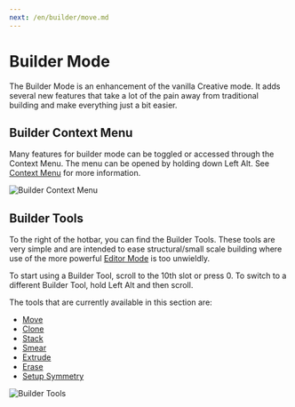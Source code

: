```yaml
---
next: /en/builder/move.md
---
```


# Builder Mode
The Builder Mode is an enhancement of the vanilla Creative mode. It adds several new features that take a lot of the pain away from traditional building and make everything just a bit easier.


## Builder Context Menu
Many features for builder mode can be toggled or accessed through the Context Menu. The menu can be opened by holding down Left Alt. See [Context Menu](builder/contextmenu.md) for more information.

![Builder Context Menu](/images/AltMenuOverview.png)

## Builder Tools
To the right of the hotbar, you can find the Builder Tools. These tools are very simple and are intended to ease structural/small scale building where use of the more powerful [Editor Mode](editor/intro.md) is too unwieldly.

To start using a Builder Tool, scroll to the 10th slot or press 0.
To switch to a different Builder Tool, hold Left Alt and then scroll.

The tools that are currently available in this section are:
- [Move](/en/builder/move.md)
- [Clone](/en/builder/clone.md)
- [Stack](/en/builder/stack.md)
- [Smear](/en/builder/smear.md)
- [Extrude](/en/builder/extrude.md)
- [Erase](/en/builder/erase.md)
- [Setup Symmetry](/en/builder/setupsymmetry.md)

![Builder Tools](/images/BuilderToolsOverview.png)
